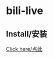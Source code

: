 # bili-live

## Install/安装

[Click here/点此](https://github.com/IronKinoko/userscripts/raw/dist/bili-live.user.js)
